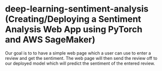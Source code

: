 # deep-learning-sentiment-analysis (Creating/Deploying a Sentiment Analysis Web App using PyTorch and AWS SageMaker)

Our goal is to to have a simple web page which a user can use to enter a review and get the sentiment. The web page will then send the review off to our deployed model which will predict the sentiment of the entered review.
